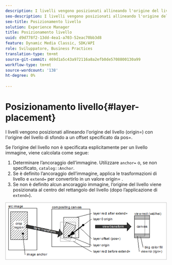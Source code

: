 ```yaml
---
description: I livelli vengono posizionati allineando l'origine del livello (origin=) con l'origine del livello di sfondo a un offset specificato da pos=.
seo-description: I livelli vengono posizionati allineando l'origine del livello (origin=) con l'origine del livello di sfondo a un offset specificato da pos=.
seo-title: Posizionamento livello
solution: Experience Manager
title: Posizionamento livello
uuid: d9d778f2-13dd-4ea1-a703-52eac70bb3d8
feature: Dynamic Media Classic, SDK/API
role: Sviluppatore, Business Practices
translation-type: tm+mt
source-git-commit: 469d1a5c43a972116a8a2efb0de5708800130a99
workflow-type: tm+mt
source-wordcount: '138'
ht-degree: 0%

---
```



# Posizionamento livello{#layer-placement}

I livelli vengono posizionati allineando l&#39;origine del livello (origin=) con l&#39;origine del livello di sfondo a un offset specificato da pos=.

Se l’origine del livello non è specificata esplicitamente per un livello immagine, viene calcolata come segue:

1. Determinare l’ancoraggio dell’immagine. Utilizzare `anchor=` o, se non specificato, `catalog::Anchor`.
1. Se è definito l’ancoraggio dell’immagine, applica le trasformazioni di livello e `extend=` per convertirlo in un valore origin= .
1. Se non è definito alcun ancoraggio immagine, l’origine del livello viene posizionata al centro del rettangolo del livello (dopo l’applicazione di `extend=`).

![](assets/layerplacement.png)


